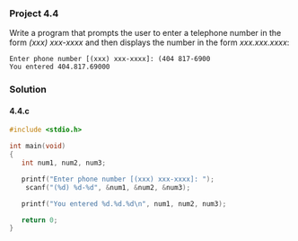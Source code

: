 ### Project 4.4
Write a program that prompts the user to enter a telephone number in the form *(xxx) xxx-xxxx* and then displays the number in the form *xxx.xxx.xxxx*:
```
Enter phone number [(xxx) xxx-xxxx]: (404 817-6900
You entered 404.817.69000
```
### Solution
#### 4.4.c
```c
#include <stdio.h>

int main(void)
{
   int num1, num2, num3;

   printf("Enter phone number [(xxx) xxx-xxxx]: ");
    scanf("(%d) %d-%d", &num1, &num2, &num3);

   printf("You entered %d.%d.%d\n", num1, num2, num3);

   return 0;
}
```

